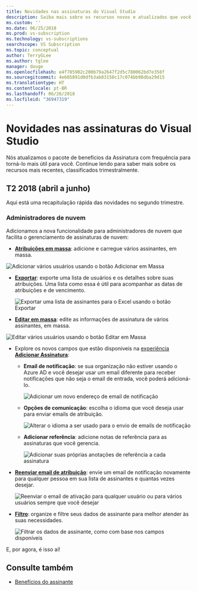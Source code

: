 ```yaml
---
title: Novidades nas assinaturas do Visual Studio
description: Saiba mais sobre os recursos novos e atualizados que você pode usar para gerenciar assinaturas do Visual Studio.
ms.custom: ''
ms.date: 06/25/2018
ms.prod: vs-subscription
ms.technology: vs-subscriptions
searchscope: VS Subscription
ms.topic: conceptual
author: TerryGLee
ms.author: tglee
manager: douge
ms.openlocfilehash: e4f785902c200b79a2647f2d5c780062bd7e358f
ms.sourcegitcommit: 4e605891d0dfb3ab83150c17c074bb98dba29d15
ms.translationtype: HT
ms.contentlocale: pt-BR
ms.lasthandoff: 06/26/2018
ms.locfileid: "36947319"
---
```

# <a name="what39s-new-in-visual-studio-subscriptions"></a>Novidades nas assinaturas do Visual Studio

Nós atualizamos o pacote de benefícios da Assinatura com frequência para torná-lo mais útil para você. Continue lendo para saber mais sobre os recursos mais recentes, classificados trimestralmente.

## <a name="2018-q2-april-june"></a>T2 2018 (abril a junho)

Aqui está uma recapitulação rápida das novidades no segundo trimestre.

### <a name="cloud-administrators"></a>Administradores de nuvem

Adicionamos a nova funcionalidade para administradores de nuvem que facilita o gerenciamento de assinaturas de nuvem:

* [**Atribuições em massa**](/visualstudio/subscriptions/assign-license#bulk-assignments): adicione e carregue vários assinantes, em massa.

 ![Adicionar vários usuários usando o botão Adicionar em Massa](media\bulk-add-multiple-subscribers.png)

* [**Exportar**](/visualstudio/subscriptions/exporting-subscriptions): exporte uma lista de usuários e os detalhes sobre suas atribuições. Uma lista como essa é útil para acompanhar as datas de atribuições e de vencimento.

   ![Exportar uma lista de assinantes para o Excel usando o botão Exportar](media\export-subscriber-list-to-csv.png)


* [**Editar em massa**](/visualstudio/subscriptions/edit-license#editing-multiple-subscribers-by-using-bulk-edit): edite as informações de assinatura de vários assinantes, em massa.

 ![Editar vários usuários usando o botão Editar em Massa](media\bulk-edit-multiple-subscribers.png)

* Explore os novos campos que estão disponíveis na [experiência **Adicionar Assinatura**](assign-license.md):

  * **Email de notificação**: se sua organização não estiver usando o Azure AD e você desejar usar um email diferente para receber notificações que não seja o email de entrada, você poderá adicioná-lo.

    ![Adicionar um novo endereço de email de notificação](media\add-new-subscriber-notification-email.png)

  * **Opções de comunicação**: escolha o idioma que você deseja usar para enviar emails de atribuição.

    ![Alterar o idioma a ser usado para o envio de emails de notificação](media\change-subscriber-communication-preference.png)

  * **Adicionar referência**: adicione notas de referência para as assinaturas que você gerencia.

    ![Adicionar suas próprias anotações de referência a cada assinatura](media\add-subscriber-reference-notes.png)

* [**Reenviar email de atribuição**](resend-assignment-email.md): envie um email de notificação novamente para qualquer pessoa em sua lista de assinantes e quantas vezes desejar.

  ![Reenviar o email de ativação para qualquer usuário ou para vários usuários sempre que você desejar](media\resend-subscriber-activation-emails.png)

* [**Filtro**](search-license.md): organize e filtre seus dados de assinante para melhor atender às suas necessidades.

  ![Filtrar os dados de assinante, como com base nos campos disponíveis](media\filter-subscriber-data.png)

E, por agora, é isso aí!

## <a name="see-also"></a>Consulte também

* [Benefícios do assinante](subscriber-benefits.md)
